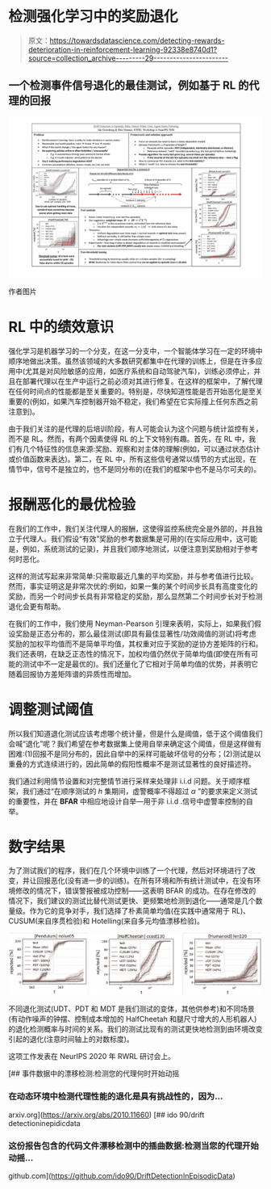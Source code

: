 # 检测强化学习中的奖励退化

> 原文：<https://towardsdatascience.com/detecting-rewards-deterioration-in-reinforcement-learning-92338e8740d1?source=collection_archive---------29----------------------->

## 一个检测事件信号退化的最佳测试，例如基于 RL 的代理的回报

![](img/7a92e5de286d6326faa0023f809877c1.png)

作者图片

# RL 中的绩效意识

强化学习是机器学习的一个分支，在这一分支中，一个智能体学习在一定的环境中顺序地做出决策。虽然该领域的大多数研究都集中在代理的训练上，但是在许多应用中(尤其是对风险敏感的应用，如医疗系统和自动驾驶汽车)，训练必须停止，并且在部署代理以在生产中运行之前必须对其进行修复。在这样的框架中，了解代理在任何时间点的性能都是至关重要的。特别是，尽快知道性能是否开始恶化是至关重要的(例如，如果汽车控制器开始不稳定，我们希望在它实际撞上任何东西之前注意到)。

由于我们关注的是代理的后培训阶段，有人可能会认为这个问题与统计监控有关，而不是 RL。然而，有两个因素使得 RL 的上下文特别有趣。首先，在 RL 中，我们有几个特征性的信息来源:奖励、观察和对主体的理解(例如，可以通过状态估计或价值函数来表达)。第二，在 RL 中，所有这些信号通常以情节的方式出现，在情节中，信号不是独立的，也不是同分布的(在我们的框架中也不是马尔可夫的)。

# 报酬恶化的最优检验

在我们的工作中，我们关注代理人的报酬，这使得监控系统完全是外部的，并且独立于代理人。我们假设“有效”奖励的参考数据集是可用的(在实际应用中，这可能是，例如，系统测试的记录)，并且我们顺序地测试，以便注意到奖励相对于参考何时恶化。

这样的测试写起来非常简单:只需取最近几集的平均奖励，并与参考值进行比较。然而，事实证明这是非常次优的:例如，如果一集的某个时间步长具有高度变化的奖励，而另一个时间步长具有非常稳定的奖励，那么显然第二个时间步长对于检测退化会更有帮助。

在我们的工作中，我们使用 Neyman-Pearson 引理来表明，实际上，如果我们假设奖励是正态分布的，那么最佳测试(即具有最佳显著性/功效阈值的测试)将考虑奖励的加权平均值而不是简单平均值，其权重对应于奖励的逆协方差矩阵的行和。我们还表明，在缺乏正态性的情况下，加权均值仍然优于简单均值(即使在所有可能的测试中不一定是最优的)。我们还量化了它相对于简单均值的优势，并表明它随着回报协方差矩阵谱的异质性而增加。

# **调整测试阈值**

所以我们知道退化测试应该考虑哪个统计量，但是什么是阈值，低于这个阈值我们会喊“退化”呢？我们希望在参考数据集上使用自举来确定这个阈值，但是这样做有困难:(1)回报不是同分布的，因此自举中的采样可能破坏信号的分布；(2)测试是以重叠的方式连续进行的，因此简单的假阳性概率不是测试显著性的良好描述符。

我们通过利用情节设置和对完整情节进行采样来处理非 i.i.d 问题。关于顺序框架，我们通过“在顺序测试的 *h* 集期间，虚警概率不得超过 *α* ”的要求来定义测试的重要性，并在 **BFAR** 中相应地设计自举—用于非 i.i.d .信号中虚警率控制的自举。

# 数字结果

为了测试我们的程序，我们在几个环境中训练了一个代理，然后对环境进行了改变，并让回报恶化(没有进一步的训练)。在所有环境和所有统计测试中，在没有环境修改的情况下，错误警报被成功控制——这表明 BFAR 的成功。在存在修改的情况下，我们建议的测试比替代测试更快、更频繁地检测到退化——通常是几个数量级。作为它的竞争对手，我们选择了朴素简单均值(在实践中通常用于 RL)、CUSUM(来自序贯检验)和 Hotelling(来自多元均值漂移检验)。

![](img/d707d6f5eaacc9caa20f33e506bdc28e.png)

不同退化测试(UDT、PDT 和 MDT 是我们测试的变体，其他供参考)和不同场景(有动作噪声的钟摆、控制成本增加的 HalfCheetah 和腿尺寸增大的人形机器人)的退化检测概率与时间的关系。我们的测试比现有的测试更快地检测到由环境改变引起的退化(注意时间轴上的对数标度)。

这项工作发表在 NeurIPS 2020 年 RWRL 研讨会上。

 [## 事件数据中的漂移检测:检测您的代理何时开始动摇

### 在动态环境中检测代理性能的退化是具有挑战性的，因为…

arxiv.org](https://arxiv.org/abs/2010.11660) [](https://github.com/ido90/DriftDetectionInEpisodicData) [## ido 90/drift detectioninepidicdata

### 这份报告包含的代码文件漂移检测中的插曲数据:检测当您的代理开始动摇…

github.com](https://github.com/ido90/DriftDetectionInEpisodicData)